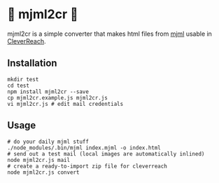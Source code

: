 # 🌈 mjml2cr 🌈

mjml2cr is a simple converter that makes html files from [mjml](https://mjml.io) usable in [CleverReach](https://www.cleverreach.com/en/).

## Installation

```
mkdir test
cd test
npm install mjml2cr --save
cp mjml2cr.example.js mjml2cr.js
vi mjml2cr.js # edit mail credentials
```

## Usage

```
# do your daily mjml stuff
./node_modules/.bin/mjml index.mjml -o index.html
# send out a test mail (local images are automatically inlined)
node mjml2cr.js mail
# create a ready-to-import zip file for cleverreach
node mjml2cr.js convert
```